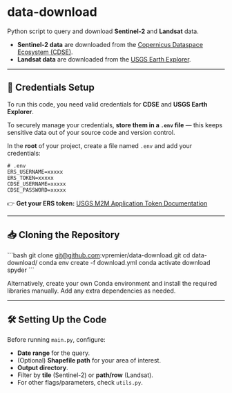 # data-download

Python script to query and download **Sentinel-2** and **Landsat** data.

- **Sentinel-2 data** are downloaded from the [Copernicus Dataspace Ecosystem (CDSE)](https://dataspace.copernicus.eu/).
- **Landsat data** are downloaded from the [USGS Earth Explorer](https://earthexplorer.usgs.gov/).

---

## 🔐 Credentials Setup

To run this code, you need valid credentials for **CDSE** and **USGS Earth Explorer**.

To securely manage your credentials, **store them in a `.env` file** — this keeps sensitive data out of your source code and version control.

In the **root** of your project, create a file named `.env` and add your credentials:

```env
# .env
ERS_USERNAME=xxxxx
ERS_TOKEN=xxxxx
CDSE_USERNAME=xxxxx
CDSE_PASSWORD=xxxxx
```


👉 **Get your ERS token:** [USGS M2M Application Token Documentation](https://www.usgs.gov/media/files/m2m-application-token-documentation)

---

## 📥 Cloning the Repository

\`\`\`bash
git clone git@github.com:vpremier/data-download.git
cd data-download/
conda env create -f download.yml
conda activate download
spyder
\`\`\`

Alternatively, create your own Conda environment and install the required libraries manually. Add any extra dependencies as needed.

---

## 🛠️ Setting Up the Code

Before running `main.py`, configure:

- **Date range** for the query.
- (Optional) **Shapefile path** for your area of interest.
- **Output directory**.
- Filter by **tile** (Sentinel-2) or **path/row** (Landsat).
- For other flags/parameters, check `utils.py`.


